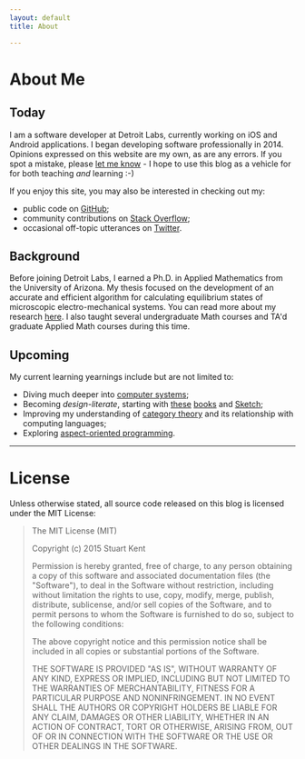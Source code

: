 ```yaml
---
layout: default
title: About

---
```


# About Me

## Today

I am a software developer at Detroit Labs, currently working on iOS and Android applications. I began developing software professionally in 2014. Opinions expressed on this website are my own, as are any errors. If you spot a mistake, please [let me know](mailto:skent.dev@gmail.com) - I hope to use this blog as a vehicle for for both teaching _and_ learning :-)

If you enjoy this site, you may also be interested in checking out my:

* public code on [GitHub](https://github.com/stkent);
* community contributions on [Stack Overflow](http://stackoverflow.com/users/2911458/stkent?tab=profile);
* occasional off-topic utterances on [Twitter](https://twitter.com/skentphd).

## Background

Before joining Detroit Labs, I earned a Ph.D. in Applied Mathematics from the University of Arizona. My thesis focused on the development of an accurate and efficient algorithm for calculating equilibrium states of microscopic electro-mechanical systems. You can read more about my research [here](http://arxiv.org/abs/1405.6965). I also taught several undergraduate Math courses and TA'd graduate Applied Math courses during this time.

## Upcoming

My current learning yearnings include but are not limited to:

* Diving much deeper into [computer systems](http://www.amazon.com/Computer-Systems-Programmers-Perspective-3rd/dp/013409266X/);
* Becoming *design-literate*, starting with [these](http://www.amazon.com/Design-Everyday-Things-Revised-Expanded/dp/0465050654/) [books](http://www.amazon.com/Universal-Principles-Design-Revised-Updated/dp/1592535879/) and [Sketch](http://bohemiancoding.com/sketch/);
* Improving my understanding of [category theory](http://bartoszmilewski.com/2014/10/28/category-theory-for-programmers-the-preface/) and its relationship with computing languages;
* Exploring [aspect-oriented programming](http://fernandocejas.com/2014/08/03/aspect-oriented-programming-in-android/).

<hr />

# License

Unless otherwise stated, all source code released on this blog is licensed under the MIT License:

> The MIT License (MIT)
>
> Copyright (c) 2015 Stuart Kent
>
> Permission is hereby granted, free of charge, to any person obtaining a copy of this software and associated documentation files (the "Software"), to deal in the Software without restriction, including without limitation the rights to use, copy, modify, merge, publish, distribute, sublicense, and/or sell copies of the Software, and to permit persons to whom the Software is furnished to do so, subject to the following conditions:
>
> The above copyright notice and this permission notice shall be included in all copies or substantial portions of the Software.
>
> THE SOFTWARE IS PROVIDED "AS IS", WITHOUT WARRANTY OF ANY KIND, EXPRESS OR IMPLIED, INCLUDING BUT NOT LIMITED TO THE WARRANTIES OF MERCHANTABILITY, FITNESS FOR A PARTICULAR PURPOSE AND NONINFRINGEMENT. IN NO EVENT SHALL THE AUTHORS OR COPYRIGHT HOLDERS BE LIABLE FOR ANY CLAIM, DAMAGES OR OTHER LIABILITY, WHETHER IN AN ACTION OF CONTRACT, TORT OR OTHERWISE, ARISING FROM, OUT OF OR IN CONNECTION WITH THE SOFTWARE OR THE USE OR OTHER DEALINGS IN THE SOFTWARE.